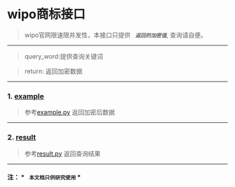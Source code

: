 # wipo商标接口

>  wipo官网限速限并发性，本接口只提供 ___` 返回的加密值`___, 查询请自便。
---
> query_word:提供查询关键词 

> return: 返回加密数据
---

### 1. [example](https://github.com/chenchong6/wipo/blob/master/example.py)
> 参考[example.py](https://github.com/chenchong6/wipo/blob/master/example.py)
> 返回加密后数据
---
### 2. [result](https://github.com/chenchong6/wipo/blob/master/result.py)
> 参考[result.py](https://github.com/chenchong6/wipo/blob/master/result.py)
> 返回查询结果
---
#### 注： * ` 本文档只供研究使用` *
